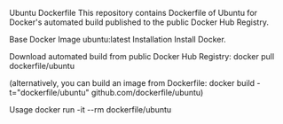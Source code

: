 Ubuntu Dockerfile
This repository contains Dockerfile of Ubuntu for Docker's automated build published to the public Docker Hub Registry.

Base Docker Image
ubuntu:latest
Installation
Install Docker.

Download automated build from public Docker Hub Registry: docker pull dockerfile/ubuntu

(alternatively, you can build an image from Dockerfile: docker build -t="dockerfile/ubuntu" github.com/dockerfile/ubuntu)

Usage
docker run -it --rm dockerfile/ubuntu
